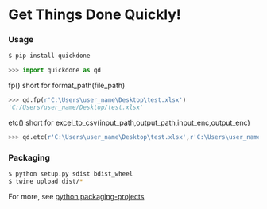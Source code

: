 # Get Things Done Quickly!

### Usage
```bash
$ pip install quickdone
```
```python
>>> import quickdone as qd
```

fp() short for format_path(file_path)
```python
>>> qd.fp(r'C:\Users\user_name\Desktop\test.xlsx')
'C:/Users/user_name/Desktop/test.xlsx'
```

etc() short for excel_to_csv(input_path,output_path,input_enc,output_enc)
```python
>>> qd.etc(r'C:\Users\user_name\Desktop\test.xlsx',r'C:\Users\user_name\Desktop\test.csv')
```

### Packaging
```bash
$ python setup.py sdist bdist_wheel
$ twine upload dist/*
```

For more, see [python packaging-projects](https://packaging.python.org/tutorials/packaging-projects/)